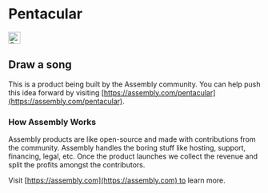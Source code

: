 # Pentacular

<a href="https://assembly.com/pentacular/bounties"><img src="https://asm-badger.herokuapp.com/pentacular/badges/tasks.svg" height="24px" alt="Open Tasks" /></a>

## Draw a song

This is a product being built by the Assembly community. You can help push this idea forward by visiting [https://assembly.com/pentacular](https://assembly.com/pentacular).

### How Assembly Works

Assembly products are like open-source and made with contributions from the community. Assembly handles the boring stuff like hosting, support, financing, legal, etc. Once the product launches we collect the revenue and split the profits amongst the contributors.

Visit [https://assembly.com](https://assembly.com) to learn more.

